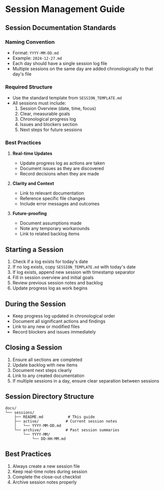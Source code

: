 # Session Management Guide

## Session Documentation Standards

### Naming Convention
- Format: `YYYY-MM-DD.md`
- Example: `2024-12-27.md`
- Each day should have a single session log file
- Multiple sessions on the same day are added chronologically to that day's file

### Required Structure
- Use the standard template from `SESSION_TEMPLATE.md`
- All sessions must include:
  1. Session Overview (date, time, focus)
  2. Clear, measurable goals
  3. Chronological progress log
  4. Issues and blockers section
  5. Next steps for future sessions

### Best Practices
1. **Real-time Updates**
   - Update progress log as actions are taken
   - Document issues as they are discovered
   - Record decisions when they are made

2. **Clarity and Context**
   - Link to relevant documentation
   - Reference specific file changes
   - Include error messages and outcomes

3. **Future-proofing**
   - Document assumptions made
   - Note any temporary workarounds
   - Link to related backlog items

## Starting a Session
1. Check if a log exists for today's date
2. If no log exists, copy `SESSION_TEMPLATE.md` with today's date
3. If log exists, append new session with timestamp separator
4. Fill in session overview and initial goals
5. Review previous session notes and backlog
6. Update progress log as work begins

## During the Session
- Keep progress log updated in chronological order
- Document all significant actions and findings
- Link to any new or modified files
- Record blockers and issues immediately

## Closing a Session
1. Ensure all sections are completed
2. Update backlog with new items
3. Document next steps clearly
4. Link to any created documentation
5. If multiple sessions in a day, ensure clear separation between sessions

## Session Directory Structure
```
docs/
└── sessions/
    ├── README.md           # This guide
    ├── active/            # Current session notes
    │   └── YYYY-MM-DD.md
    └── archive/           # Past session summaries
        └── YYYY-MM/
            └── DD-HH-MM.md
```

## Best Practices
1. Always create a new session file
2. Keep real-time notes during session
3. Complete the close-out checklist
4. Archive session notes properly

